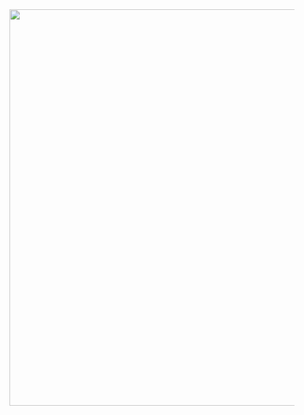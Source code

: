 <div align="center">
<img src="[https://desblogada.files.wordpress.com/2021/05/kaka-cordovil-java-developer-2.gif](https://github.com/elimarmcd/sorteador/issues/1#issue-2123327719)https://github.com/elimarmcd/sorteador/issues/1#issue-2123327719" width="700px" />
</div>


